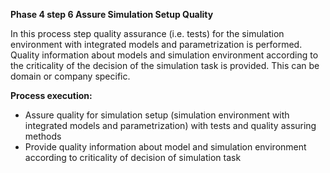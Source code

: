 **Phase 4 step 6 Assure Simulation Setup Quality**

In this process step quality assurance (i.e. tests) for the simulation environment with integrated models and parametrization is performed. Quality information about models and simulation environment according to the criticality of the decision of the simulation task is provided. This can be domain or company specific.

**Process execution:**
- Assure quality for simulation setup (simulation environment with integrated models and parametrization) with tests and quality assuring methods
- Provide quality information about model and simulation environment according to criticality of decision of simulation task